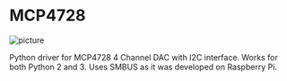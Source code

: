 # MCP4728
![picture](https://cdn-learn.adafruit.com/assets/assets/000/086/947/medium800/adafruit_products_pix_iso_crop.jpg)

Python driver for MCP4728 4 Channel DAC with I2C interface. Works for both Python 2 and 3.
Uses SMBUS as it was developed on Raspberry Pi.
